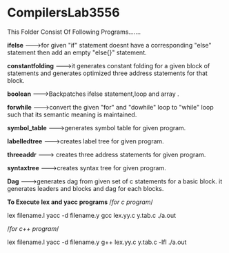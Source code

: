 # CompilersLab3556
This Folder Consist Of Following Programs.......

**ifelse** --->for given "if" statement doesnt have a corresponding "else" statement then add an empty "else{}" statement.

**constantfolding** --->it generates constant folding for a given block of statements and generates optimized three address statements for that block.

**boolean** --->Backpatches ifelse statement,loop and array .

**forwhile** --->convert the given "for" and "dowhile" loop to "while" loop such that its semantic meaning is maintained.

**symbol_table** --->generates symbol table for given program.

**labelledtree** --->creates label tree for given program.

**threeaddr** ---> creates three address statements for given program.

**syntaxtree** --->creates syntax tree for given program.

**Dag** --->generates dag from given set of c statements for a basic block. it generates leaders and blocks and dag for each blocks.

**To Execute lex and yacc programs**
/*for c program*/

lex filename.l
yacc -d filename.y
gcc lex.yy.c y.tab.c
./a.out


/*for c++ program*/

lex filename.l
yacc -d filename.y
g++ lex.yy.c y.tab.c -lfl
./a.out

